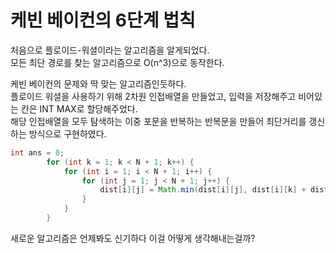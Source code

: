 # 케빈 베이컨의 6단계 법칙
처음으로 플로이드-워셜이라는 알고리즘을 알게되었다.\
모든 최단 경로를 찾는 알고리즘으로 O(n^3)으로 동작한다.

케빈 베이컨의 문제와 딱 맞는 알고리즘인듯하다. \
플로이드 워셜을 사용하기 위해 2차원 인접배열을 만들었고, 입력을 저장해주고 비어있는 칸은 INT MAX로 할당해주었다.\
해당 인접배열을 모두 탐색하는 이중 포문을 반복하는 반복문을 만들어 최단거리를 갱신하는 방식으로 구현하였다.

```java
int ans = 0;
        for (int k = 1; k < N + 1; k++) {
            for (int i = 1; i < N + 1; i++) {
                for (int j = 1; j < N + 1; j++) {
                    dist[i][j] = Math.min(dist[i][j], dist[i][k] + dist[k][j]);
                }
            }
        }
```
새로운 알고리즘은 언제봐도 신기하다 이걸 어떻게 생각해내는걸까?

